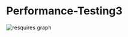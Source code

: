 # Performance-Testing3

![resquires graph](https://user-images.githubusercontent.com/68694418/195252194-1a7f9a6c-c96e-48de-9fc5-5b6494c128c1.png)
